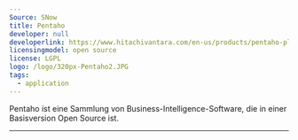 ```yaml
---
Source: SNow
title: Pentaho
developer: null
developerlink: https://www.hitachivantara.com/en-us/products/pentaho-plus-platform/data-integration-analytics/pentaho-community-edition.html
licensingmodel: open source
license: LGPL
logo: /logo/320px-Pentaho2.JPG
tags:
  - application
---
```


Pentaho ist eine Sammlung von Business-Intelligence-Software, die in einer Basisversion Open Source ist.

---
